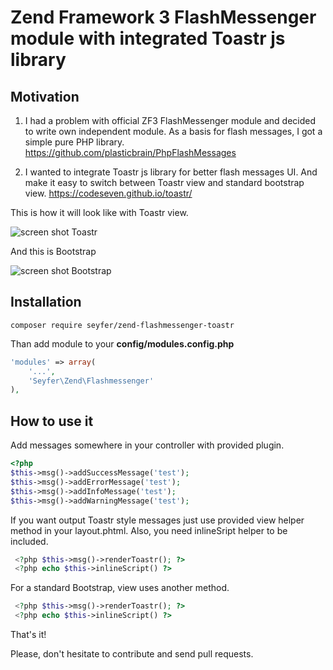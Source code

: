 # Zend Framework 3 FlashMessenger module with integrated Toastr js library

Motivation
---

1. I had a problem with official ZF3 FlashMessenger module and decided to write own independent module.
As a basis for flash messages, I got a simple pure PHP library.
https://github.com/plasticbrain/PhpFlashMessages

2. I wanted to integrate Toastr js library for better flash messages UI. And make it easy to switch between
Toastr view and standard bootstrap view.
https://codeseven.github.io/toastr/

This is how it will look like with Toastr view.

![screen shot Toastr](https://raw.githubusercontent.com/seyfer/zend-flashmessenger-toastr/master/assets/screen-shot.png)

And this is Bootstrap

![screen shot Bootstrap](https://raw.githubusercontent.com/seyfer/zend-flashmessenger-toastr/master/assets/screen-shot2.png)


Installation
---

`composer require seyfer/zend-flashmessenger-toastr`

Than add module to your **config/modules.config.php**

```php
'modules' => array(
    '...',
    'Seyfer\Zend\Flashmessenger'
),
```

How to use it
---

Add messages somewhere in your controller with provided plugin.

```php
<?php
$this->msg()->addSuccessMessage('test');
$this->msg()->addErrorMessage('test');
$this->msg()->addInfoMessage('test');
$this->msg()->addWarningMessage('test');
```

If you want output Toastr style messages just use provided view helper method in your 
layout.phtml. Also, you need inlineSript helper to be included.

```php
 <?php $this->msg()->renderToastr(); ?>
 <?php echo $this->inlineScript() ?>
```

For a standard Bootstrap, view uses another method.

```php
 <?php $this->msg()->renderToastr(); ?>
 <?php echo $this->inlineScript() ?>
```


That's it!

Please, don't hesitate to contribute and send pull requests.